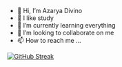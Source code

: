 - 👋 Hi, I’m Azarya Divino
- 👀 I like study
- 🌱 I’m currently learning everything
- 💞️ I’m looking to collaborate on me
- 📫 How to reach me ...

<!---
arya140101/arya140101 is a ✨ special ✨ repository because its `README.md` (this file) appears on your GitHub profile.
You can click the Preview link to take a look at your changes.
--->

[![GitHub Streak](http://github-readme-streak-stats.herokuapp.com?user=arya140101&theme=ads-juicy-fresh&currStreakNum=DD2727)](https://git.io/streak-stats)
